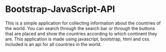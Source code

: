 # Bootstrap-JavaScript-API
This is a simple application for collecting information about the countries of the world. You can search through the search bar or through the buttons that are placed and show the countries according to which continent they are. This application is made using javascript, bootstrap, html and css. Included is an api for all countries in the world.

